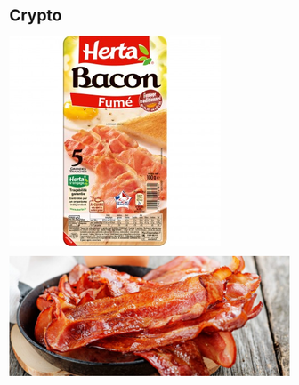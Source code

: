 # Crypto

![](HINT/3154230026181_PHOTOSITE_20191219_130925_0.jpg?raw=true)

![](HINT/bacon-1100x471.jpg?raw=true)
